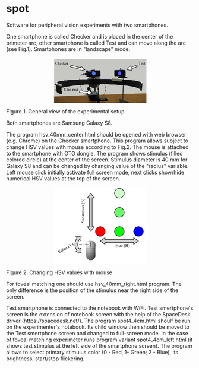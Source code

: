 # spot
Software for peripheral vision experiments with two smartphones.

One smartphone is called Checker and is placed in the center of the primeter arc,
other smartphone is called Test and can move along the arc (see Fig.1). Smartphones are in "landscape" mode.

<p align="center">
<img src="https://github.com/abelokopytov/spot/raw/master/figs/fig_1.png" width=50% align="center">

Figure 1. General view of the experimental setup.
</p>


Both smartphones are Samsung Galaxy S8.

The program hsv_40mm_center.html should be opened with web browser (e.g. Chrome) on the Checker smartphone.
This program allows subject to change HSV values with mouse according to Fig.2.
The mouse is attached to the smartphone with OTG dongle.
The program shows stimulus (filled colored circle) at the center of the screen.
Stimulus diameter is 40 mm for Galaxy S8 and can be changed by changing value of the "radius" variable.
Left mouse click initially activate full screen mode, next clicks show/hide numerical HSV values at the top of the screen. 

<p align="center">
<img src="https://github.com/abelokopytov/spot/raw/master/figs/fig_2.png" width=50% align="center">

Figure 2. Changing HSV values with mouse
</p>

For foveal matching one should use hsv_40mm_right.html program.
The only difference is the position of the stimulus near the right side of the screen.

Test smartphone is connected to the notebook with WiFi.
Test smertphone's screen is the extension of notebook screen with the help of the SpaceDesk driver (https://spacedesk.net/).
The program spot4_4cm.html shoulf be run on the experimenter's notebook.
Its child window then should be moved to the Test smertphone screen and changed to full-screen mode.
In the case of foveal matching experimeter runs program variant spot4_4cm_left.html (it shows test stimulus at the left side of the smartphone screen).
The program allows to select primary stimulus color (0 - Red, 1- Green; 2 - Blue), its brightness, start/stop flickering.
